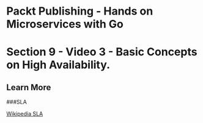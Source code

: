 # Packt Publishing - Hands on Microservices with Go
# Section 9 - Video 3 - Basic Concepts on High Availability.

## Learn More

###SLA

[Wikipedia SLA](https://en.wikipedia.org/wiki/Service-level_agreement)

